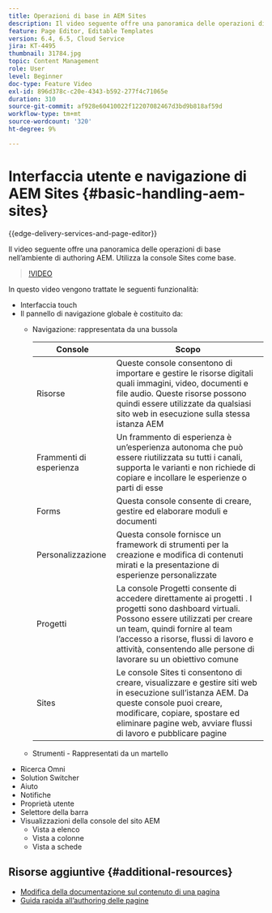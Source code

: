 ```yaml
---
title: Operazioni di base in AEM Sites
description: Il video seguente offre una panoramica delle operazioni di base nell’ambiente di authoring AEM. Utilizza la console Sites come base.
feature: Page Editor, Editable Templates
version: 6.4, 6.5, Cloud Service
jira: KT-4495
thumbnail: 31784.jpg
topic: Content Management
role: User
level: Beginner
doc-type: Feature Video
exl-id: 896d378c-c20e-4343-b592-277f4c71065e
duration: 310
source-git-commit: af928e60410022f12207082467d3bd9b818af59d
workflow-type: tm+mt
source-wordcount: '320'
ht-degree: 9%

---
```


# Interfaccia utente e navigazione di AEM Sites {#basic-handling-aem-sites}

{{edge-delivery-services-and-page-editor}}

Il video seguente offre una panoramica delle operazioni di base nell’ambiente di authoring AEM. Utilizza la console Sites come base.

>[!VIDEO](https://video.tv.adobe.com/v/31784?quality=12&learn=on)

In questo video vengono trattate le seguenti funzionalità:

* Interfaccia touch
* Il pannello di navigazione globale è costituito da:
   * Navigazione: rappresentata da una bussola

     | Console | Scopo |
     |---|---|
     | Risorse | Queste console consentono di importare e gestire le risorse digitali quali immagini, video, documenti e file audio. Queste risorse possono quindi essere utilizzate da qualsiasi sito web in esecuzione sulla stessa istanza AEM | Communities | Questa console consente di creare e gestire i siti della community per il coinvolgimento e l&#39;abilitazione | Commerce | Questo consente di gestire prodotti, cataloghi di prodotti e ordini relativi ai siti Commerce |
     | Frammenti di esperienza | Un frammento di esperienza è un’esperienza autonoma che può essere riutilizzata su tutti i canali, supporta le varianti e non richiede di copiare e incollare le esperienze o parti di esse |
     | Forms | Questa console consente di creare, gestire ed elaborare moduli e documenti |
     | Personalizzazione | Questa console fornisce un framework di strumenti per la creazione e modifica di contenuti mirati e la presentazione di esperienze personalizzate |
     | Progetti | La console Progetti consente di accedere direttamente ai progetti . I progetti sono dashboard virtuali. Possono essere utilizzati per creare un team, quindi fornire al team l’accesso a risorse, flussi di lavoro e attività, consentendo alle persone di lavorare su un obiettivo comune |
     | Sites | Le console Sites ti consentono di creare, visualizzare e gestire siti web in esecuzione sull’istanza AEM. Da queste console puoi creare, modificare, copiare, spostare ed eliminare pagine web, avviare flussi di lavoro e pubblicare pagine |

   * Strumenti - Rappresentati da un martello
* Ricerca Omni
* Solution Switcher
* Aiuto
* Notifiche
* Proprietà utente
* Selettore della barra
* Visualizzazioni della console del sito AEM
   * Vista a elenco 
   * Vista a colonne
   * Vista a schede






## Risorse aggiuntive {#additional-resources}

* [Modifica della documentazione sul contenuto di una pagina](https://experienceleague.adobe.com/docs/experience-manager-cloud-service/sites/authoring/fundamentals/editing-content.html?lang=it)
* [Guida rapida all’authoring delle pagine](https://experienceleague.adobe.com/docs/experience-manager-cloud-service/sites/authoring/getting-started/quick-start.html)
